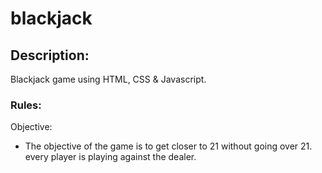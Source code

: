 # blackjack

## Description:
Blackjack game using HTML, CSS & Javascript.


### Rules:
Objective:
- The objective of the game is to get closer to 21 without going over 21. every player is playing against the dealer.
